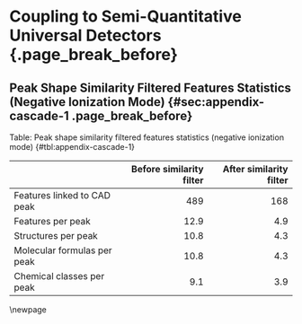 # Coupling to Semi-Quantitative Universal Detectors {.page_break_before}

## Peak Shape Similarity Filtered Features Statistics (Negative Ionization Mode) {#sec:appendix-cascade-1 .page_break_before}

Table: Peak shape similarity filtered features statistics (negative ionization mode)  {#tbl:appendix-cascade-1}

|                                 |   Before similarity filter  |   After similarity filter   |
|:------------------------------- | ---------------------------:| ---------------------------:|
| Features linked to CAD peak     | 489                         | 168                         |
| Features per peak               | 12.9                        | 4.9                         | 
| Structures per peak             | 10.8                        | 4.3                         | 
| Molecular formulas per peak     | 10.8                        | 4.3                         | 
| Chemical classes per peak       | 9.1                         | 3.9                         | 

\newpage